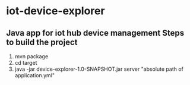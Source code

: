 # iot-device-explorer
Java app for iot hub device management
Steps to build the project
-------------------------------
1. mvn package
2. cd target
3. java -jar device-explorer-1.0-SNAPSHOT.jar server "absolute path of application.yml"